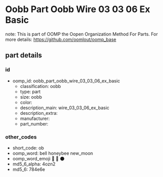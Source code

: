 # Oobb Part Oobb Wire 03 03 06 Ex Basic  

note: This is part of OOMP the Oopen Organization Method For Parts. For more details: https://github.com/oomlout/oomp_base

##  part details





### id
* oomp_id: oobb_part_oobb_wire_03_03_06_ex_basic
  * classification: oobb
  * type: part
  * size: oobb
  * color: 
  * description_main: wire_03_03_06_ex_basic
  * description_extra: 
  * manufacturer: 
  * part_number: 

### other_codes
* short_code: ob
* oomp_word: bell honeybee new_moon
* oomp_word_emoji :bell: :honeybee: :new_moon:
* md5_6_alpha: 4ozn2
* md5_6: 784e6e